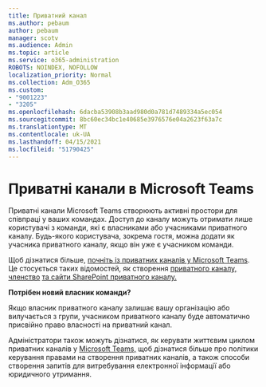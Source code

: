 ```yaml
---
title: Приватний канал
ms.author: pebaum
author: pebaum
manager: scotv
ms.audience: Admin
ms.topic: article
ms.service: o365-administration
ROBOTS: NOINDEX, NOFOLLOW
localization_priority: Normal
ms.collection: Adm_O365
ms.custom:
- "9001223"
- "3205"
ms.openlocfilehash: 6dacba53908b3aad980d0a781d7489334a5ec054
ms.sourcegitcommit: 8bc60ec34bc1e40685e3976576e04a2623f63a7c
ms.translationtype: MT
ms.contentlocale: uk-UA
ms.lasthandoff: 04/15/2021
ms.locfileid: "51790425"
---
```

# <a name="private-channels-in-microsoft-teams"></a>Приватні канали в Microsoft Teams

Приватні канали Microsoft Teams створюють активні простори для співпраці у ваших командах. Доступ до каналу можуть отримати лише користувачі з команди, які є власниками або учасниками приватного каналу. Будь-якого користувача, зокрема гостя, можна додати як учасника приватного каналу, якщо він уже є учасником команди.

Щоб дізнатися більше, [почніть із приватних каналів у Microsoft Teams](https://docs.microsoft.com/MicrosoftTeams/private-channels). Це стосується таких відомостей, як створення [приватного каналу, членство](https://docs.microsoft.com/MicrosoftTeams/private-channels#private-channel-creation-and-membership) [та сайти SharePoint приватного каналу.](https://docs.microsoft.com/MicrosoftTeams/private-channels#private-channel-sharepoint-sites)

**Потрібен новий власник команди?**

Якщо власник приватного каналу залишає вашу організацію або вилучається з групи, учасником приватного каналу буде автоматично присвійно право власності на приватний канал.

Адміністратори також можуть дізнатися, як керувати життєвим циклом приватних каналів у [Microsoft Teams,](https://docs.microsoft.com/MicrosoftTeams/private-channels-life-cycle-management) щоб дізнатися більше про політики керування правами на створення приватних каналів, а також способи створення запитів для витребування електронної інформації або юридичного утримання.
